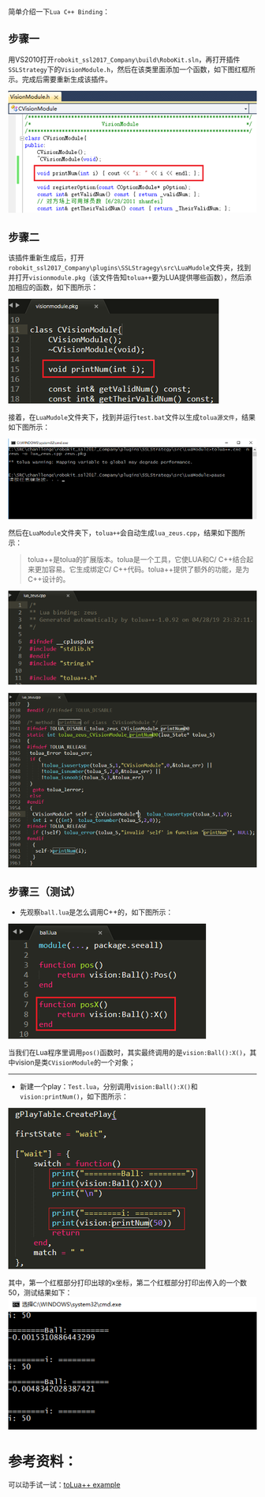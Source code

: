 简单介绍一下`Lua C++ Binding`：

## 步骤一

用VS2010打开`robokit_ssl2017_Company\build\RoboKit.sln`，再打开插件`SSLStrategy`下的`VisionModule.h`，然后在该类里面添加一个函数，如下图红框所示。完成后需要重新生成该插件。

![Visionmudole](../uploads/e384387c85a13d2e5d3e869de3975c02/Visionmudole.jpg)



## 步骤二

该插件重新生成后，打开`robokit_ssl2017_Company\plugins\SSLStragegy\src\LuaMudole`文件夹，找到并打开`visionmodule.pkg`（该文件告知`tolua++`要为LUA提供哪些函数），然后添加相应的函数，如下图所示：

![pkg](../uploads/805419d41fc553d8ee16ab1703014fec/pkg.jpg)



接着，在`LuaMudole`文件夹下，找到并运行`test.bat`文件以生成`tolua源文件`，结果如下图所示：

![tolua](../uploads/75ed824dd2567d0a10458c0aca0fdf4a/tolua.jpg)



然后在`LuaModule`文件夹下，`tolua++`会自动生成`lua_zeus.cpp`，结果如下图所示：

> tolua++是tolua的扩展版本。tolua是一个工具，它使LUA和C/ C++结合起来更加容易。它生成绑定C/ C++代码。tolua++提供了额外的功能，是为C++设计的。

![lua_zeus1](../uploads/6bd4f5eae8172ee3c380b3d065a10140/lua_zeus1.jpg)

![lz2](../uploads/a1d3f5c385a07ef827a265b559a4e19f/lz2.jpg)



## 步骤三（测试）

- 先观察`ball.lua`是怎么调用C++的，如下图所示：

![ball_lua](../uploads/e24da97c0af00990eda71394d7ab68f7/ball_lua.jpg)

当我们在Lua程序里调用`pos()`函数时，其实最终调用的是`vision:Ball():X()`，其中vision是类`CVisionModule`的一个对象；

--- 

- 新建一个play：`Test.lua`，分别调用`vision:Ball():X()`和`vision:printNum()`，如下图所示：

![test](../uploads/6a0e9d08875c97b2216214798f94bb84/test.jpg)

其中，第一个红框部分打印出球的x坐标，第二个红框部分打印出传入的一个数50，测试结果如下：
![teset_result](../uploads/05980f324d6315e5bcd271f2c3b5a5fe/teset_result.jpg)


# 参考资料：

可以动手试一试：[toLua++ example](http://usefulgamedev.weebly.com/tolua-example.html)

